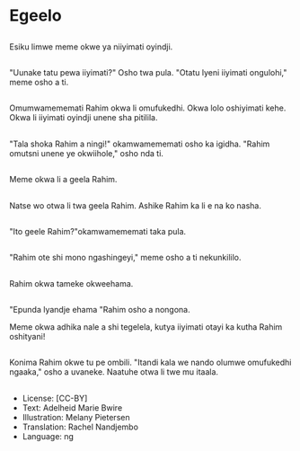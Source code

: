 # Egeelo

##
Esiku limwe meme okwe ya niiyimati oyindji.

##
"Uunake tatu pewa iiyimati?" Osho twa pula. "Otatu lyeni iiyimati ongulohi," meme osho a ti.

##
Omumwamememati Rahim okwa li omufukedhi. Okwa lolo oshiyimati kehe. Okwa li iiyimati oyindji unene sha pitilila.

##
"Tala shoka Rahim a ningi!" okamwamememati osho ka igidha. "Rahim omutsni unene ye okwiihole," osho nda ti.

##
Meme okwa li a geela Rahim.

##
Natse wo otwa li twa geela Rahim. Ashike Rahim ka li e na ko nasha.

##
"Ito geele Rahim?"okamwamememati taka pula.

##
"Rahim ote shi mono ngashingeyi," meme osho a ti nekunkililo.

##
Rahim okwa tameke okweehama.

##
"Epunda lyandje ehama "Rahim osho a nongona.

Meme okwa adhika nale a shi tegelela, kutya iiyimati otayi ka kutha Rahim oshityani!

##
Konima Rahim okwe tu pe ombili. "Itandi kala we nando olumwe omufukedhi ngaaka," osho a uvaneke. Naatuhe otwa li twe mu itaala.

##
* License: [CC-BY]
* Text: Adelheid Marie Bwire
* Illustration: Melany Pietersen
* Translation: Rachel Nandjembo
* Language: ng
